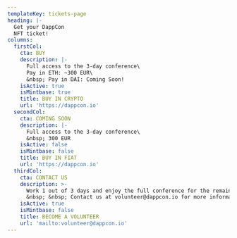 ```yaml
---
templateKey: tickets-page
heading: |-
  Get your DappCon
  NFT ticket!
columns:
  firstCol:
    cta: BUY
    description: |-
      Full access to the 3-day conference\
      Pay in ETH: ~300 EUR\
      &nbsp; Pay in DAI: Coming Soon!
    isActive: true
    isMintbase: true
    title: BUY IN CRYPTO
    url: 'https://dappcon.io'
  secondCol:
    cta: COMING SOON
    description: |-
      Full access to the 3-day conference\
      &nbsp; 300 EUR
    isActive: false
    isMintbase: false
    title: BUY IN FIAT
    url: 'https://dappcon.io'
  thirdCol:
    cta: CONTACT US
    description: >-
      Work 1 out of 3 days and enjoy the full conference for the remaining days!
      &nbsp; &nbsp; Contact us at volunteer@dappcon.io for more informations
    isActive: true
    isMintbase: false
    title: BECOME A VOLUNTEER
    url: 'mailto:volunteer@dappcon.io'
---
```


